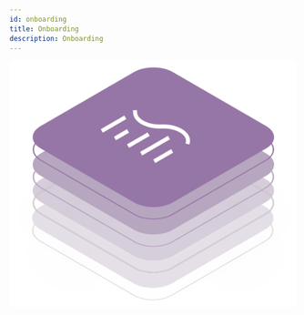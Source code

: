 ```yaml
---
id: onboarding
title: Onboarding
description: Onboarding
---
```


![DCM kit banner](/img/kit-icons/dcm-kit-icon.svg)

